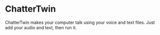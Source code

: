 # ChatterTwin
ChatterTwin makes your computer talk using your voice and text files. Just add your audio and text, then run it.
